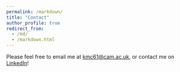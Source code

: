 ```yaml
---
permalink: /markdown/
title: "Contact"
author_profile: true
redirect_from: 
  - /md/
  - /markdown.html
---
```


Please feel free to email me at kmc61@cam.ac.uk, or contact me on [LinkedIn](https://www.linkedin.com/in/katie-collins-474121175/)!
